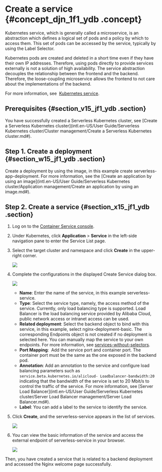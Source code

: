 # Create a service {#concept_djn_1f1_ydb .concept}

Kubernetes service, which is generally called a microservice, is an abstraction which defines a logical set of pods and a policy by which to access them. This set of pods can be accessed by the service, typically by using the Label Selector.

Kubernetes pods are created and deleted in a short time even if they have their own IP addresses. Therefore, using pods directly to provide services externally is not a solution of high availability. The service abstraction decouples the relationship between the frontend and the backend. Therefore, the loose-coupling microservice allows the frontend to not care about the implementations of the backend.

For more information, see  [Kubernetes service](https://kubernetes.io/docs/concepts/services-networking/service).

## Prerequisites {#section_v15_jf1_ydb .section}

You have successfully created a Serverless Kubernetes cluster, see [Create a Serverless Kubernetes cluster](intl.en-US/User Guide/Serverless Kubernetes cluster/Cluster management/Create a Serverless Kubernetes cluster.md#).

## Step 1. Create a deployment {#section_w15_jf1_ydb .section}

Create a deployment by using the image, in this example create serverless-app-deployment. For more information, see the [Create an application by using an image](intl.en-US/User Guide/Serverless Kubernetes cluster/Application management/Create an application by using an image.md#).

## Step 2. Create a service {#section_x15_jf1_ydb .section}

1.  Log on to the [Container Service console](https://cs.console.aliyun.com).
2.  Under Kubernetes, click **Application** \> **Service** in the left-side navigation pane to enter the Service List page.
3.  Select the target cluster and namespace and click **Create** in the upper-right corner.

    ![](http://static-aliyun-doc.oss-cn-hangzhou.aliyuncs.com/assets/img/6966/15341400915664_en-US.png)

4.  Complete the configurations in the displayed Create Service dialog box.

    ![](http://static-aliyun-doc.oss-cn-hangzhou.aliyuncs.com/assets/img/6966/15341400915666_en-US.png)

    -   **Name**: Enter the name of the service, in this example serverless-service.
    -   **Type**: Select the service type, namely, the access method of the service. Currently, only load balancing type is supported. Load Balancer is the load balancing service provided by Alibaba Cloud,  public network access or intranet access can be used.
    -   **Related deployment**: Select the backend object to bind with this service, in this example, select nginx-deployment-basic. The corresponding Endpoints object is not created if no deployment is selected here. You can manually map the service to your own endpoints. For more information, see [services-without-selectors](https://kubernetes.io/docs/concepts/services-networking/service/#services-without-selectors).
    -   **Port Mapping**:  Add the service port and container port. The container port must be the same as the one exposed in the backend pod.
    -   **Annotation**: Add an annotation to the service and configure load balancing parameters such as `service.beta.kubernetes.io/alicloud- Loadbalancer-bandwidth:20` indicating that the bandwidth of the service is set to 20 Mbit/s to control the traffic of the service. For more information, see [Server Load Balancer](intl.en-US/User Guide/Serverless Kubernetes cluster/Server Load Balancer management/Server Load Balancer.md#).
    -   **Label**: You can add a label to the service to identify the service.
5.  Click **Create**, and the serverless-service appears in the list of services.

    ![](http://static-aliyun-doc.oss-cn-hangzhou.aliyuncs.com/assets/img/6966/15341400915667_en-US.png)

6.  You can view the basic information of the service and access the external endpoint of serverless-service in your browser.

    ![](http://static-aliyun-doc.oss-cn-hangzhou.aliyuncs.com/assets/img/6966/15341400915668_en-US.png)


Then, you have created a service that is related to a backend deployment and accessed the Nginx welcome page successfully.

